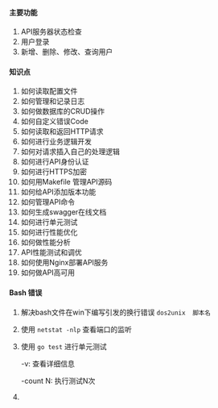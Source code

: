#### 主要功能
1. API服务器状态检查
2. 用户登录
3. 新增、删除、修改、查询用户

#### 知识点
1. 如何读取配置文件
2. 如何管理和记录日志
3. 如何做数据库的CRUD操作
4. 如何自定义错误Code
5. 如何读取和返回HTTP请求
6. 如何进行业务逻辑开发
7. 如何对请求插入自己的处理逻辑
8. 如何进行API身份认证
9. 如何进行HTTPS加密
10. 如何用Makefile 管理API源码
11. 如何给API添加版本功能
12. 如何管理API命令
13. 如何生成swagger在线文档
14. 如何进行单元测试
15. 如何进行性能优化
16. 如何做性能分析
17. API性能测试和调优
18. 如何使用Nginx部署API服务
19. 如何做API高可用


#### Bash 错误
1. 解决bash文件在win下编写引发的换行错误
`dos2unix  脚本名`
2. 使用 `netstat -nlp` 查看端口的监听
3. 使用 `go test` 进行单元测试

    -v: 查看详细信息
    
    -count N: 执行测试N次
4.    

